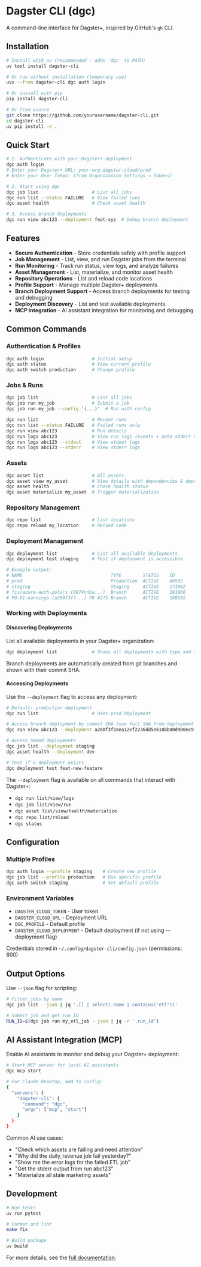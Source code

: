 # Dagster CLI (dgc)

A command-line interface for Dagster+, inspired by GitHub's `gh` CLI.

## Installation

```bash
# Install with uv (recommended - adds 'dgc' to PATH)
uv tool install dagster-cli

# Or run without installation (temporary use)
uvx --from dagster-cli dgc auth login

# Or install with pip
pip install dagster-cli

# Or from source
git clone https://github.com/yourusername/dagster-cli.git
cd dagster-cli
uv pip install -e .
```

## Quick Start

```bash
# 1. Authenticate with your Dagster+ deployment
dgc auth login
# Enter your Dagster+ URL: your-org.dagster.cloud/prod
# Enter your User Token: (from Organization Settings → Tokens)

# 2. Start using dgc
dgc job list                    # List all jobs
dgc run list --status FAILURE   # View failed runs
dgc asset health                # Check asset health

# 3. Access branch deployments
dgc run view abc123 --deployment feat-xyz  # Debug branch deployment
```

## Features

- **Secure Authentication** - Store credentials safely with profile support
- **Job Management** - List, view, and run Dagster jobs from the terminal
- **Run Monitoring** - Track run status, view logs, and analyze failures
- **Asset Management** - List, materialize, and monitor asset health
- **Repository Operations** - List and reload code locations
- **Profile Support** - Manage multiple Dagster+ deployments
- **Branch Deployment Support** - Access branch deployments for testing and debugging
- **Deployment Discovery** - List and test available deployments
- **MCP Integration** - AI assistant integration for monitoring and debugging

## Common Commands

### Authentication & Profiles
```bash
dgc auth login                  # Initial setup
dgc auth status                 # View current profile
dgc auth switch production      # Change profile
```

### Jobs & Runs
```bash
dgc job list                    # List all jobs
dgc job run my_job              # Submit a job
dgc job run my_job --config '{...}'  # Run with config

dgc run list                    # Recent runs
dgc run list --status FAILURE   # Failed runs only
dgc run view abc123             # Run details
dgc run logs abc123             # View run logs (events + auto stderr on errors)
dgc run logs abc123 --stdout    # View stdout logs
dgc run logs abc123 --stderr    # View stderr logs
```

### Assets
```bash
dgc asset list                  # All assets
dgc asset view my_asset         # View details with dependencies & dependents
dgc asset health                # Check health status
dgc asset materialize my_asset  # Trigger materialization
```

### Repository Management
```bash
dgc repo list                   # List locations
dgc repo reload my_location     # Reload code
```

### Deployment Management
```bash
dgc deployment list             # List all available deployments
dgc deployment test staging     # Test if deployment is accessible

# Example output:
# NAME                                 TYPE        STATUS    ID
# prod                                 Production  ACTIVE    80595
# staging                              Staging     ACTIVE    173962  
# fix/azure-auth-polars (0874c4ba...)  Branch      ACTIVE    191966
# PO-61-earnings (a280f3f3...) PR #275 Branch      ACTIVE    189595
```

### Working with Deployments

#### Discovering Deployments
List all available deployments in your Dagster+ organization:

```bash
dgc deployment list             # Shows all deployments with type and status
```

Branch deployments are automatically created from git branches and shown with their commit SHA.

#### Accessing Deployments
Use the `--deployment` flag to access any deployment:

```bash
# Default: production deployment
dgc run list                    # Uses prod deployment

# Access branch deployment by commit SHA (use full SHA from deployment list)
dgc run view abc123 --deployment a280f3f3aea12ef2236dd5e618bb00d980ec971c

# Access named deployments
dgc job list --deployment staging
dgc asset health --deployment dev

# Test if a deployment exists
dgc deployment test feat-new-feature
```

The `--deployment` flag is available on all commands that interact with Dagster+:
- `dgc run list/view/logs`
- `dgc job list/view/run`
- `dgc asset list/view/health/materialize`
- `dgc repo list/reload`
- `dgc status`

## Configuration

### Multiple Profiles
```bash
dgc auth login --profile staging    # Create new profile
dgc job list --profile production   # Use specific profile
dgc auth switch staging             # Set default profile
```

### Environment Variables
- `DAGSTER_CLOUD_TOKEN` - User token
- `DAGSTER_CLOUD_URL` - Deployment URL
- `DGC_PROFILE` - Default profile
- `DAGSTER_CLOUD_DEPLOYMENT` - Default deployment (if not using --deployment flag)

Credentials stored in `~/.config/dagster-cli/config.json` (permissions: 600)

## Output Options

Use `--json` flag for scripting:
```bash
# Filter jobs by name
dgc job list --json | jq '.[] | select(.name | contains("etl"))'

# Submit job and get run ID
RUN_ID=$(dgc job run my_etl_job --json | jq -r '.run_id')
```

## AI Assistant Integration (MCP)

Enable AI assistants to monitor and debug your Dagster+ deployment:

```bash
# Start MCP server for local AI assistants
dgc mcp start

# For Claude Desktop, add to config:
{
  "servers": {
    "dagster-cli": {
      "command": "dgc",
      "args": ["mcp", "start"]
    }
  }
}
```

Common AI use cases:
- "Check which assets are failing and need attention"
- "Why did the daily_revenue job fail yesterday?"
- "Show me the error logs for the failed ETL job"
- "Get the stderr output from run abc123"
- "Materialize all stale marketing assets"

## Development

```bash
# Run tests
uv run pytest

# Format and lint
make fix

# Build package
uv build
```

For more details, see the [full documentation](https://github.com/yourusername/dagster-cli/wiki).